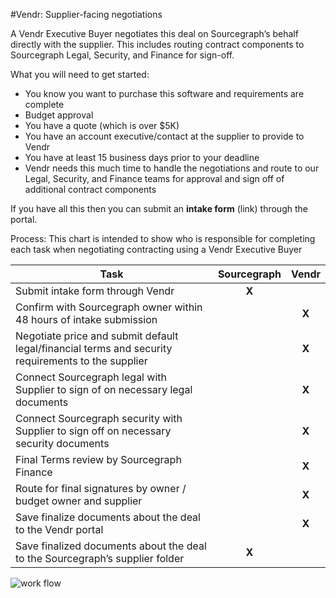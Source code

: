 #Vendr: Supplier-facing negotiations

A Vendr Executive Buyer negotiates this deal on Sourcegraph’s behalf directly with the supplier. This includes routing contract components to Sourcegraph Legal, Security, and Finance for sign-off. 

What you will need to get started:
- You know you want to purchase this software and requirements are complete
- Budget approval
- You have a quote (which is over $5K) 
- You have an account executive/contact at the supplier to provide to Vendr
- You have at least 15 business days prior to your deadline 
- Vendr needs this much time to handle the negotiations and route to our Legal, Security, and Finance teams for approval and sign off of additional contract components 

If you have all this then you can submit an **intake form** (link) through the portal.

Process: This chart is intended to show who is responsible for completing each task when negotiating contracting using a Vendr Executive Buyer

| Task | Sourcegraph | Vendr |
| ------- | :---: | :---: |
| Submit intake form through Vendr | **X** | |
| Confirm with Sourcegraph owner within 48 hours of intake submission | | **X**|
| Negotiate price and submit default legal/financial terms and security requirements to the supplier | | **X**  |
| Connect Sourcegraph legal with Supplier to sign of on necessary legal documents | | **X** |
| Connect Sourcegraph security with Supplier to sign off on necessary security documents | | **X** |
| Final Terms review by Sourcegraph Finance | | **X** |
| Route for final signatures by owner / budget owner and supplier | | **X** |
| Save finalize documents about the deal to the Vendr portal | | **X** |
| Save finalized documents about the deal to the Sourcegraph’s supplier folder | **X** | |

![work flow](https://storage.googleapis.com/sourcegraph-assets/Vendr%20-%20Procurement%20Process%20flow.jpg)
